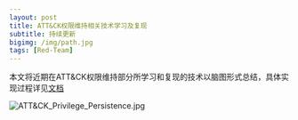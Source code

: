 ```yaml
---
layout: post
title: ATT&CK权限维持相关技术学习及复现
subtitle: 持续更新
bigimg: /img/path.jpg
tags: [Red-Team]
---
```


本文将近期在ATT&CK权限维持部分所学习和复现的技术以脑图形式总结，具体实现过程详见[文档](https://github.com/Scotoma8/CyberSecurity/tree/master/ATT%26CK_Privilege_Persistence)


![ATT&CK_Privilege_Persistence.jpg](https://raw.githubusercontent.com/Scotoma8/CyberSecurity/master/ATT%26CK_Privilege_Persistence/ATT%26CK_Privilege_Persistence.jpg)